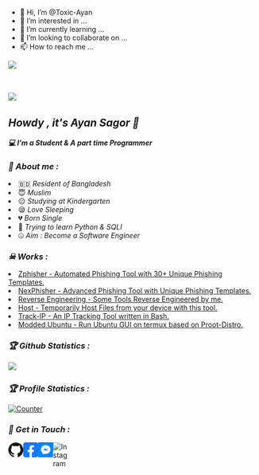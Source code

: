 - 👋 Hi, I’m @Toxic-Ayan
- 👀 I’m interested in ...
- 🌱 I’m currently learning ...
- 💞️ I’m looking to collaborate on ...
- 📫 How to reach me ...

<!---
Toxic-Ayan/Toxic-Ayan is a ✨ special ✨ repository because its `README.md` (this file) appears on your GitHub profile.
You can click the Preview link to take a look at your changes.
--->
<!-- Github README -->

<p align="center"><a href="https://github.com/htr-tech">

<img height="165" src="https://github-readme-stats.vercel.app/api?username=htr-tech&show_icons=true&include_all_commits=true&theme=react&cache_seconds=3200&hide_border=true" /></a>

&nbsp;&nbsp;&nbsp;

<a href="https://github.com/htr-tech"><img src="https://github-readme-stats.vercel.app/api/top-langs/?username=htr-tech&layout=compact&theme=react&hide_border=true" />

</a></p>

<h2><b><i>Howdy , it's Ayan Sagor 👋</i></b></h2>

<b><i>💻 I'm a Student & A part time Programmer</i></b>

<h3><b><i>🤠 About me :</i></b></h3>

<li> 🇧🇩 <i>Resident of Bangladesh</i></li>

<li> 😇 <i>Muslim</i></li>

<li> 😐 <i>Studying at Kindergarten</i></li>

<li> 😪 <i>Love Sleeping</i></li>

<li> 💔 <i>Born Single</i></li>

<li> 🐍 <i>Trying to learn Python & SQLI</i></li>

<li> 🤐 <i>Aim : Become a Software Engineer</i></li>

<h3><b><i>☠ Works :</i></b></h3>

<li> <a href="https://github.com/htr-tech/zphisher">Zphisher - Automated Phishing Tool with 30+ Unique Phishing Templates.</a>

<li> <a href="https://github.com/htr-tech/nexphisher">NexPhisher - Advanced Phishing Tool with Unique Phishing Templates.</a>

<li> <a href="https://github.com/hax0rtahm1d/Reverse-Engineering">Reverse Engineering - Some Tools Reverse Engineered by me.</a>

<li> <a href="https://github.com/htr-tech/host">Host - Temporarily Host Files from your device with this tool.</a>

<li> <a href="https://github.com/htr-tech/track-ip">Track-IP - An IP Tracking Tool written in Bash.</a>

<li> <a href="https://github.com/modded-ubuntu/modded-ubuntu">Modded Ubuntu - Run Ubuntu GUI on termux based on Proot-Distro.</a>

<h3><b><i>🏆 Github Statistics :</i></b></h3>

<a href="https://github.com/htr-tech"><img width=550 src="https://github-profile-trophy.vercel.app/?username=htr-tech&theme=dracula&no-frame=true&title=Followers,Stars,Commit,Repository,Issues"/></a>

<h3><b><i>🏆 Profile Statistics :</i></b></h3>

<a href="https://github.com/htr-tech"><img height="25" title="Counter" src="https://komarev.com/ghpvc/?username=htr-tech&color=blueviolet&style=flat-square"></a>

<h3><b><i>📡 Get in Touch :</i></b></h3>

<a href="https://github.com/htr-tech"><img align="left" title="Github" alt="Github" width="30px" src="assets/github.png" /></a>

<a href="https://fb.com/tahmid.rayat.official"><img align="left" title="Facebook" alt="Facebook" width="30px" src="assets/facebook.png" /></a>

<a href="https://m.me/tahmid.rayat.official"><img align="left" title="Messenger" alt="Messenger" width="30px" src="assets/messenger.png" /></a>

<a href="https://www.instagram.com/tahmid.rayat"><img align="left" title="Instagram" alt="Instagram" width="30px" src="assets/instagram.png" /></a>
